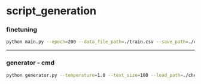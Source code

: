 # script_generation

### finetuning

```sh
python main.py --epoch=200 --data_file_path=./train.csv --save_path=./checkpoint/ --load_path=./checkpoint/KoGPT2_checkpoint_240000.tar --batch_size=1
```
----------
### generator - cmd

```sh
python generator.py --temperature=1.0 --text_size=100 --load_path=./checkpoint/KoGPT2_checkpoint_240000.tar --tmp_sent="우리는 지난"
```
